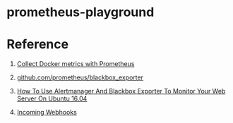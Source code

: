 # prometheus-playground


# Reference

1. [Collect Docker metrics with Prometheus](https://docs.docker.com/config/thirdparty/prometheus/#configure-and-run-prometheus)

2. [github.com/prometheus/blackbox_exporter](https://github.com/docker/docker.github.io/blob/master/config/thirdparty/prometheus.md)

3. [How To Use Alertmanager And Blackbox Exporter To Monitor Your Web Server On Ubuntu 16.04](https://www.digitalocean.com/community/tutorials/how-to-use-alertmanager-and-blackbox-exporter-to-monitor-your-web-server-on-ubuntu-16-04)

4. [Incoming Webhooks](https://api.slack.com/incoming-webhooks)
